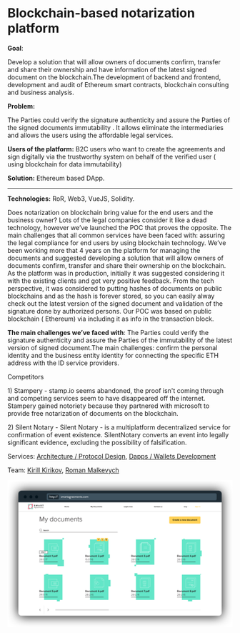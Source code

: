 # Blockchain-based notarization platform

**Goal**: 

Develop a solution that will allow owners of documents confirm, transfer and share their ownership and have information of the latest signed document on the blockchain.The development of backend and frontend, development and audit of Ethereum smart contracts, blockchain consulting and business analysis.

**Problem:** 

The Parties could verify the signature authenticity  and assure the Parties of the signed documents immutability .  It allows eliminate the intermediaries and allows the users using  the affordable legal services.

**Users of the platform:**  B2C users who want to create the agreements and sign digitally via the trustworthy system on behalf of the verified user \( using blockchain for data immutability\)

**Solution:** Ethereum based DApp.  
****

**Technologies:** RoR, Web3, VueJS, Solidity.

Does notarization on blockchain bring value for the end users and the business owner? Lots of the legal companies consider it like a dead technology, however we’ve launched the POC that proves the opposite. The main challenges that all common services have been faced with: assuring the legal compliance for end users by using blockchain technology. We’ve been working more that 4 years on the platform for managing the documents and suggested developing a solution that will allow owners of documents confirm, transfer and share their ownership on the blockchain. As the platform was in production, initially it was suggested considering it with the existing clients and got very positive feedback. From the tech perspective, it was considered to putting hashes of documents on public blockchains and as the hash is forever stored, so you can easily alway check out the latest version of the signed document and validation of the signature done by authorized persons. Our POC was based on public blockchain \( Ethereum\) via including it as info in the transaction block.

**The main challenges we’ve faced with**: The Parties could verify the signature authenticity and assure the Parties of the immutability of the latest version of signed document.The main challenges:  confirm the personal identity and the business entity identity for connecting the specific ETH address with the ID service providers. 

Competitors

1\) Stampery - stamp.io seems abandoned, the proof isn't coming through and competing services seem to have disappeared off the internet. Stampery gained notoriety because they partnered with microsoft to provide free notarization of documents on the blockchain.

2\) Silent Notary - Silent Notary - is a multiplatform decentralized service for confirmation of event existence. SilentNotary converts an event into legally significant evidence, excluding the possibility of falsification.

Services: [Architecture / Protocol Design](../services/architecture-design-protocol.md), [Dapps / Wallets Development](../services/dapps-wallets-development.md)

Team: [Kirill Kirikov](../organization/credentials-wip/kirill-kirikov.md), [Roman Malkevych](../organization/credentials-wip/roman-malkevych-wip.md)

![](../.gitbook/assets/image%20%2852%29.png)

